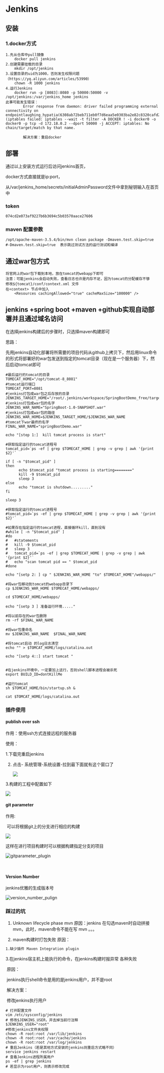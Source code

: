# Jenkins

## 安装

### 1.docker方式

```shell
1.先从仓库中pull镜像
	docker pull jenkins
2.创建需要挂载的目录
	mkdir /opt/jenkins
3.设置目录的uid为1000，否则发生权限问题（https://yq.aliyun.com/articles/53990）
	chown -R 1000 jenkins
4.运行Jenkins
	docker run -p [8083]:8080 -p 50000:50000 -v /opt/jenkins:/var/jenkins_home jenkins
此事可能发生错误：
 		Error response from daemon: driver failed programming external connectivity on endpointlaughing_hypatia(6308ab72beb711eb0f7d6eaa5e0303ba2e82c8320cafd21417d8bb20a475de1d):  (iptables failed: iptables --wait -t filter -A DOCKER ! -i docker0 -o docker0 -p tcp -d 172.18.0.2 --dport 50000 -j ACCEPT: iptables: No chain/target/match by that name.

		解决方案：重启docker
```

## 部署

通过以上安装方式运行后访问jenkins首页，

docker方式直接就是ip:port，

从/var/jenkins_home/secrets/initialAdminPassword文件中拿到秘钥输入在首页中

### token

`074cd2e073af9227b6b3694c5b03570aace27606` 

### maven 配置参数

```shell
/opt/apache-maven-3.5.4/bin/mvn clean package -Dmaven.test.skip=true
#-Dmaven.test.skip=true  表示跳过测试方法的运行测试和编译
```

## 通过war包方式
	将官网上的war包下载到本地，放在tomcat的webapp下即可
	注意：可能jenkins会启动失败，查看日志也许是内存不足，因为tomcat的分配缓存不够
	修改${tomcat}/conf/context.xml 文件
	在<context> 节点中加入
	    <Resources cachingAllowed="true" cacheMaxSize="100000" />

## jenkins +spring boot +maven +github实现自动部署并且通过域名访问

在选择jenkins构建后的步骤时，只选择maven构建即可

思路：

​	先用jenkins自动化部署将所需要的项目代码从github上拷贝下，然后用linux命令的形式将部署好的war包发送到指定的tomcat目录（现在是一个服务器）下，然后启动tomcat即可

```shell
#最后运行的tomcat的目录
TOMECAT_HOME="/opt/tomcat-8_8081"
#tomcat运行端口
TOMECAT_PORT=8081
#jenkins打包成war包之后存放的目录
JENKINS_TARGET_HOME="/root/.jenkins/workspace/SpringBootDemo_free/target"
#jenkins打包成war包的名字
JENKINS_WAR_NAME="SpringBoot-1.0-SNAPSHOT.war"
#jenkins打包成war包的路径
JENKINS_WAR_HOME=$JENKINS_TARGET_HOME/$JENKINS_WAR_NAME
#tomcat下war最终的名字
FINAL_WAR_NAME="springBootDemo.war"

echo "[step 1:]  kill tomcat process is start"

#获取指定运行的tomcat进程号
tomcat_pid=`ps -ef | grep $TOMECAT_HOME | grep -v grep | awk '{print $2}'`

if [ -n "$tomcat_pid" ]
then 
      echo $tomcat_pid "tomcat process is starting========"
      kill -9 $tomcat_pid
      sleep 3
else
      echo "tomcat is shutdown........."
fi

sleep 3

#获取指定运行的tomcat进程号
#tomcat_pid=`ps -ef | grep $TOMECAT_HOME | grep -v grep | awk '{print $2}'`

#如果存在指定运行的tomcat进程，直接循环kill，直到没有
#while [ -n "$tomcat_pid" ]
#do
#	#statements
#	kill -9 $tomcat_pid
#	sleep 3
#	tomcat_pid=`ps -ef | grep $TOMECAT_HOME | grep -v grep | awk '{print $2}'`
#	echo "scan tomcat pid == " $tomcat_pid
#done

echo "[setp 2: ] cp " $JENKINS_WAR_HOME "to" $TOMECAT_HOME"/webapps/"

#将war包移动到tomcat的webapp目录下
cp $JENKINS_WAR_HOME $TOMECAT_HOME/webapps/

cd $TOMECAT_HOME/webapps/

echo "[setp 3 ] 准备运行环境....."

#将以前存在的war包删除
rm -rf $FINAL_WAR_NAME

#将war包重命名
mv $JENKINS_WAR_NAME  $FINAL_WAR_NAME

#将tomcat启动 的log日志清空
echo "" > $TOMCAT_HOME/logs/catalina.out

echo "[setp 4::] start tomcat "


#在jenkins环境中，一定要加上这行，否则shell脚本进程会被杀死
export BUILD_ID=dontKillMe

#运行tomcat
sh $TOMCAT_HOME/bin/startup.sh &

cat $TOMCAT_HOME/logs/catalina.out

```

### 插件使用

#### publish over ssh

作用：使用ssh方式连接远程的服务器

使用：

1.下载完重启jenkins

2. 点击- 系统管理-系统设置-拉到最下面就有这个窗口了

   ![](jenkins-publish-config1.png)

3.构建的工程中配置如下

![](publish-config-2.png)

#### git parameter

作用:

​	可以将根据git上的分支进行相应的构建

![](https://wiki.jenkins.io/download/attachments/58917601/image2018-9-20_22-0-7.png?version=1&modificationDate=1537473611000&api=v2)

这样在进行项目构建时可以根据构建指定分支的项目

![gitparameter_plugin](gitparameter_plugin.png)

​	

####  Version Number

jenkins优雅的生成版本号

![version_number_pulign](version_number_pulign.png)



### 踩过的坑

1. Unknown lifecycle phase mvn
  原因：jenkins 在勾选maven时自动拼接mvn，此时，maven命令不能在写 mvn 。。。

2. maven构建时打包失败
  原因：
  ```markdown
  1.缺少插件 Maven Integration plugin	
  ```

3.在jenkins宿主机上能执行的命令，在jenkins构建时报异常 各种失败

​	原因：

​		jenkins执行shell命令是用的是jenkins用户，并不是root

​	解决方案：

​		修改jenkins执行用户

```shell
# 打开配置文件
vim /etc/sysconfig/jenkins
# 修改$JENKINS_USER，并去掉当前行注释
$JENKINS_USER="root"
#修改jenkins文件夹权限
chown -R root:root /var/lib/jenkins
chown -R root:root /var/cache/jenkins
chown -R root:root /var/log/jenkins
# 重启Jenkins（若是其他方式安装的jenkins则重启方式略不同）
service jenkins restart
# 查看Jenkins进程所属用户
ps -ef | grep jenkins
# 若显示为root用户，则表示修改完成
```

